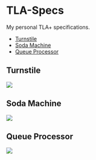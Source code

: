 # TLA-Specs

My personal TLA+ specifications.

* [Turnstile](#turnstile)
* [Soda Machine](#soda-machine)
* [Queue Processor](#queue-processor)


## Turnstile
<img src="http://yuml.me/diagram/scruffy/class/[note: Turnstile {bg:cornsilk}], [CoinFromLocked]->[CoinFromUnLocked], [CoinFromLocked]->[PushFromUnLocked], [CoinFromUnlocked]->[CoinFromUnlocked], [CoinFromUnlocked]->[PushFromUnlocked], [PushFromUnlocked]->[CoinFromLocked], [PushFromUnlocked]->[PushFromLocked], [PushFromLocked]->[PushFromLocked], [PushFromLocked]->[CoinFromLocked]"/>

## Soda Machine
<img src="http://yuml.me/diagram/scruffy/class/[note: Soda Machine {bg:cornsilk}], [AddMoney]->[AddMoney], [AddMoney]->[Dispense], [Dispense]->[AddMoney], [Dispense]->[ReturnChange], [ReturnChange]->[AddMoney]"/>


## Queue Processor
<img src="http://yuml.me/diagram/scruffy/class/[note: Queue Processing System {bg:cornsilk}], [SQS Queue]->[Queue Processor 2], [SQS Queue]->[Queue Processor 1], [Queue Processor 2]get_message->[SQS Queue], [Queue Processor 1]return_message->[SQS Queue], [Task Schedulr 3]->[SQS Queue], [Task Schedulr 2]->[SQS Queue], [Task Schedulr 1]->[SQS Queue]"/>
